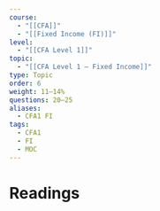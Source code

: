```yaml
---
course:
  - "[[CFA]]"
  - "[[Fixed Income (FI)]]"
level:
  - "[[CFA Level 1]]"
topic:
  - "[[CFA Level 1 — Fixed Income]]"
type: Topic
order: 6
weight: 11–14%
questions: 20–25
aliases:
  - CFA1 FI
tags:
  - CFA1
  - FI
  - MOC
---
```

# Readings